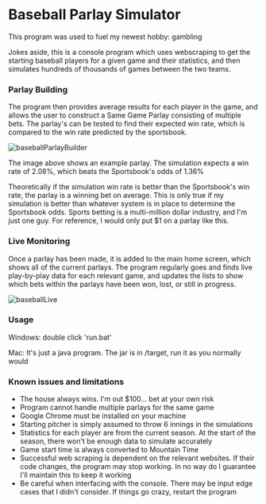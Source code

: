 # Baseball Parlay Simulator

This program was used to fuel my newest hobby: gambling

Jokes aside, this is a console program which uses webscraping to get the starting baseball players for a given game and their statistics, and then simulates hundreds of thousands of games between the two teams.

### Parlay Building
The program then provides average results for each player in the game, and allows the user to construct a Same Game Parlay consisting of multiple bets. 
The parlay's can be tested to find their expected win rate, which is compared to the win rate predicted by the sportsbook.

![baseballParlayBuilder](https://user-images.githubusercontent.com/90343697/196532901-a2edadad-c2be-462f-8cf6-57c5741a5498.PNG)

The image above shows an example parlay. The simulation expects a win rate of 2.08%, which beats the Sportsbook's odds of 1.36%

Theoretically if the simulation win rate is better than the Sportsbook's win rate, the parlay is a winning bet on average. This is only true if my simulation is better than whatever system is in place to determine the Sportsbook odds. Sports betting is a multi-million dollar industry, and I'm just one guy. For reference, I would only put $1 on a parlay like this.

### Live Monitoring

Once a parlay has been made, it is added to the main home screen, which shows all of the current parlays. The program regularly goes and finds live play-by-play data for each relevant game, and updates the lists to show which bets within the parlays have been won, lost, or still in progress.

![baseballLive](https://user-images.githubusercontent.com/90343697/196537511-06e318d2-8921-4796-8087-aaac704be14c.PNG)


### Usage
Windows:
double click 'run.bat'

Mac:
It's just a java program. The jar is in /target, run it as you normally would

### Known issues and limitations
- The house always wins. I'm out $100... bet at your own risk
- Program cannot handle multiple parlays for the same game
- Google Chrome must be installed on your machine
- Starting pitcher is simply assumed to throw 6 innings in the simulations
- Statistics for each player are from the current season. At the start of the season, there won't be enough data to simulate accurately
- Game start time is always converted to Mountain Time
- Successful web scraping is dependent on the relevant websites. If their code changes, the program may stop working. In no way do I guarantee I'll maintain this to keep it working
- Be careful when interfacing with the console. There may be input edge cases that I didn't consider. If things go crazy, restart the program

